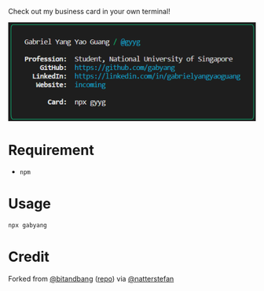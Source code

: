 Check out my business card in your own terminal!

![card-render](./card-render.png)

# Requirement
* `npm`

# Usage

```bash
npx gabyang 
```

# Credit

Forked from [@bitandbang](https://twitter.com/bitandbang/status/1075473070368919552)
([repo](https://github.com/bnb/bitandbang)) via [@natterstefan](https://github.com/natterstefan/)

